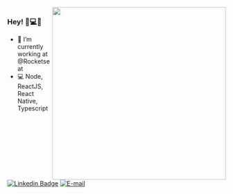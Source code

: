 
<img align="right" src="https://raw.githubusercontent.com/MicaelliMedeiros/micaellimedeiros/master/image/computer-illustration.png" width="400"/>

### Hey! 👋💻🥰

- 🚀 I’m currently working at @Rocketseat
- 💻 Node, ReactJS, React Native, Typescript

[![Linkedin Badge](https://img.shields.io/badge/-Micaelli%20Medeiros-blue)](https://www.linkedin.com/in/micaellimedeiros)
<a href="mailto:m.amedeiros@hotmail.com">
<img alt="E-mail" src="https://img.shields.io/badge/-How%20to%20reach%20me-red"/>
</a>
